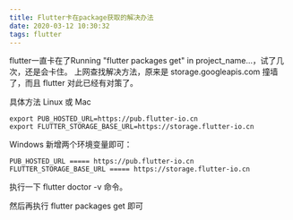 ```yaml
---
title: Flutter卡在package获取的解决办法
date: 2020-03-12 10:30:32
tags: flutter
---
```

flutter一直卡在了Running "flutter packages get" in project_name…，试了几次，还是会卡住。
上网查找解决方法，原来是 storage.googleapis.com 撞墙了，而且 flutter 对此已经有对策了。

具体方法
Linux 或 Mac
``` shell
export PUB_HOSTED_URL=https://pub.flutter-io.cn
export FLUTTER_STORAGE_BASE_URL=https://storage.flutter-io.cn
```
Windows
新增两个环境变量即可：
``` shell
PUB_HOSTED_URL ===== https://pub.flutter-io.cn
FLUTTER_STORAGE_BASE_URL ===== https://storage.flutter-io.cn
```
执行一下 flutter doctor -v 命令。

然后再执行 flutter packages get 即可
